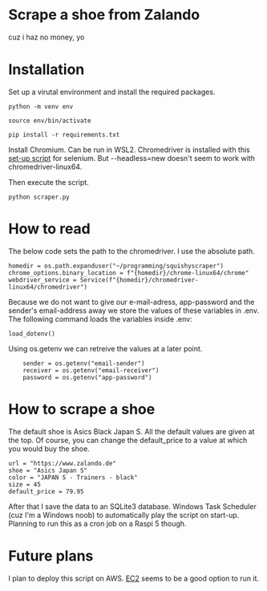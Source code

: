 # Scrape a shoe from Zalando
cuz i haz no money, yo


# Installation 
Set up a virutal environment and install the required packages.

```
python -m venv env

source env/bin/activate

pip install -r requirements.txt
```
Install Chromium. Can be run in WSL2. Chromedriver is installed with this [set-up script](https://github.com/rehanhaider/selenium-wsl2-ubuntu) for selenium.
But --headless=new doesn't seem to work with chromedriver-linux64.

Then execute the script. 
```
python scraper.py
```

# How to read
The below code sets the path to the chromedriver. I use the absolute path.
```
homedir = os.path.expanduser("~/programming/squishyscraper")
chrome_options.binary_location = f"{homedir}/chrome-linux64/chrome"
webdriver_service = Service(f"{homedir}/chromedriver-linux64/chromedriver")
```
Because we do not want to give our e-mail-adress, app-password and the sender's email-address
away we store the values of these variables in .env. The following command loads the variables inside .env: 
```
load_dotenv()
```
Using os.getenv we can retreive the values at a later point.
```
    sender = os.getenv("email-sender")
    receiver = os.getenv("email-receiver")
    password = os.getenv("app-password")
```

# How to scrape a shoe 
The default shoe is Asics Black Japan S. All the default values are given at the top.
Of course, you can change the default_price to a value at which you would buy the shoe.
```
url = "https://www.zalando.de"
shoe = "Asics Japan S"
color = "JAPAN S - Trainers - black"
size = 45
default_price = 79.95
```
After that I save the data to an SQLite3 database. Windows Task Scheduler (cuz I'm a Windows noob) to automatically play the script on start-up.
Planning to run this as a cron job on a Raspi 5 though.

# Future plans
I plan to deploy this script on AWS. [EC2](https://medium.com/@angelaniederberger/automated-web-scraping-with-aws-72b7f80c2927) seems to be a good option to run it.


